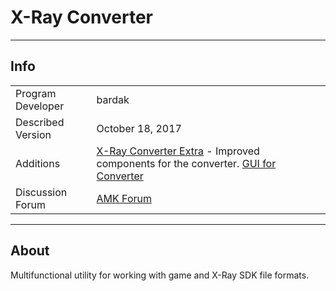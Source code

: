 # X-Ray Converter

___

## Info

|  |  |
|---|---|
| Program Developer | bardak |
| Described Version | October 18, 2017 |
| Additions | [X-Ray Converter Extra](https://disk.yandex.ru/d/7137tI653PRnrU) - Improved components for the converter. [GUI for Converter](https://modsfire.com/download/Fzg5Q2L2pcEHA8m/e9f70) |
| Discussion Forum | [AMK Forum](https://www.amk-team.ru/forum/topic/11568-universal-acdc-i-drugie-perl-skripty/) |

___

## About

Multifunctional utility for working with game and X-Ray SDK file formats.
